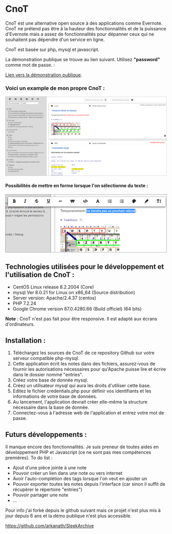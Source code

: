 # CnoT

CnoT est une alternative open source à des applications comme Evernote. CnoT ne prétend pas être à la hauteur des fonctionnalités et de la puissance d'Evernote mais a assez de fonctionnalités pour dépanner ceux qui ne souhaitent pas dépendre d'un service en ligne.

CnoT est basée sur php, mysql et javascript.

La démonstration publique se trouve au lien suivant. Utilisez <b>"password"</b> comme mot de passe. :

[Lien vers la démonstration publique](https://cnot.fr). 

### Voici un example de mon propre CnoT :

![](image.png)

#### Possibilités de mettre en forme lorsque l'on sélectionne du texte :

![](image2.png)

## Technologies utilisées pour le développement et l'utilisation de CnoT :

* CentOS Linux release 8.2.2004 (Core)
* mysql  Ver 8.0.21 for Linux on x86_64 (Source distribution)
* Server version: Apache/2.4.37 (centos)
* PHP 7.2.24
* Google Chrome version 87.0.4280.66 (Build officiel) (64 bits)

<b>Note</b> : CnoT n'est pas fait pour être responsive. Il est adapté aux écrans d'ordinateurs.

## Installation :

1. Téléchargez les sources de CnoT de ce repository Github sur votre serveur compatible php-mysql.
2. Cette application écrit les notes dans des fichiers, assurez-vous de fournir les autorisations nécessaires pour qu'Apache puisse lire et écrire dans le dossier nommé "entries".
3. Créez votre base de donnée mysql.
4. Créez un utilisateur mysql qui aura les droits d'utiliser cette base.
5. Editez le fichier credentials.php pour définir vos identifiants et les informations de votre base de données.
6. Au lancement, l'application devrait créer elle-même la structure nécessaire dans la base de donnée.
7. Connectez-vous à l'adresse web de l'application et entrez votre mot de passe.

## Futurs développements :

Il manque encore des fonctionnalités. Je suis preneur de toutes aides en développement PHP et Javascript (ce ne sont pas mes compétences premières). To do list :

* Ajout d'une pièce jointe à une note
* Pouvoir créer un lien dans une note ou vers internet
* Avoir l'auto-complétion des tags lorsque l'on veut en ajouter un
* Pouvoir exporter toutes les notes depuis l'interface (car sinon il suffit de récupérer le répertoire "entries")
* Pouvoir partager une note
* ...

Pour info j'ai forké depuis le github suivant mais ce projet n'est plus mis à jour depuis 6 ans et la démo publique n'est plus accessible.

https://github.com/arkanath/SleekArchive 
